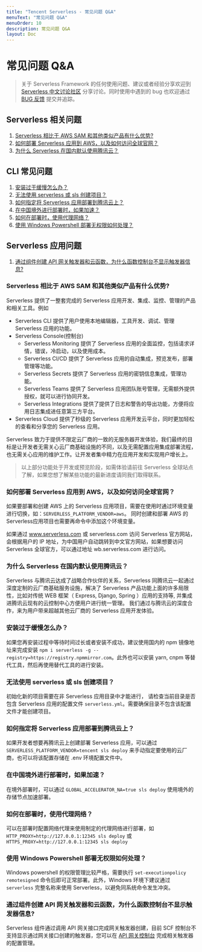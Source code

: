 ```yaml
---
title: "Tencent Serverless - 常见问题 Q&A"
menuText: "常见问题 Q&A"
menuOrder: 10
description: 常见问题 Q&A
layout: Doc
---
```


# 常见问题 Q&A

> 关于 Serverless Framework 的任何使用问题、建议或者经验分享欢迎到 [Serverless 中文讨论社区](https://github.com/serverless/serverless-tencent/discussions) 分享讨论。同时使用中遇到的 bug 也欢迎通过 [BUG 反馈](https://github.com/serverless/serverless-tencent/issues/new/choose) 提交并追踪。

## Serverless 相关问题

1. [Serverless 相比于 AWS SAM 和其他类似产品有什么优势?](#sls-1)
2. [如何部署 Serverless 应用到 AWS，以及如何访问全球官网？](#sls-2)
3. [为什么 Serverless 在国内默认使用腾讯云？](#sls-3)

## CLI 常见问题

1. [安装过于缓慢怎么办？](#cli-1)
2. [无法使用 serverless 或 sls 创建项目？](#cli-2)
3. [如何指定将 Serverless 应用部署到腾讯云上？](#cli-3)
4. [在中国境外进行部署时，如果加速？](#cli-4)
5. [如何在部署时，使用代理网络？](#cli-5)
6. [使用 Windows Powershell 部署无权限如何处理？](#cli-6)

## Serverless 应用问题

1. [通过组件创建 API 网关触发器和云函数，为什么函数控制台不显示触发器信息?](#app-1)


<span id="sls-1"></span>

### Serverless 相比于 AWS SAM 和其他类似产品有什么优势?

Serverless 提供了一整套完成的 Serverless 应用开发、集成、监控、管理的产品和相关工具。例如
* Serverless CLI 提供了用户使用本地编辑器，工具开发、调试、管理 Serverless 应用的功能。
* Serverless Console(控制台) 
  * Serverless Monitoring 提供了 Serverless 应用的全面监控，包括请求详情，错误，冷启动，以及使用成本。
  * Serverless CI/CD 提供了 Serverless 应用的自动集成，预览发布，部署管理等功能。
  * Serverless Secrets 提供了 Serverless 应用的密钥信息集成，管理功能。
  * Serverless Teams 提供了 Serverless 应用团队账号管理，无需额外提供授权，就可以进行协同开发。
  * Serverless Integrations 提供了提供了日志和警告的导出功能，方便将应用日志集成进任意第三方平台。
* Serverless Cloud 提供了秒级的 Serverless 应用开发云平台，同时更加轻松的查看和分享您的 Serverless 应用。

Serverless 致力于提供不限定云厂商的一致的无服务器开发体验，我们最终的目标是让开发者无需关心云厂商基础设施的不同，以及无需配置应用集成部署流程，也无需关心应用的维护工作。让开发者集中精力在应用开发和实现用户增长上。

> 以上部分功能处于开发或预览阶段，如需体验请前往 Serverless 全球站点了解，如果您想了解某些功能的最新进度请同我们取得联系。

<span id="sls-2"></span>

### 如何部署 Serverless 应用到 AWS，以及如何访问全球官网？

如果要部署和创建 AWS 上的 Serverless 应用项目，需要在使用时通过环境变量进行切换，如：`SERVERLESS_PLATFORM_VENDOR=aws`。 同时创建和部署 AWS 的Serverless应用项目也需要再命令中添加这个环境变量。

如果通过 www.serverless.com 或 serverless.com 访问 Serverless 官方网站，会根据用户的 IP 地址，为中国用户自动跳转到中文官方网站，如果想要访问 Serverless 全球官方，可以通过地址 wb.serverless.com 进行访问。 

<span id="sls-3"></span>

### 为什么 Serverless 在国内默认使用腾讯云？

Serverless 与腾讯云达成了战略合作伙伴的关系，Serverless 同腾讯云一起通过深度定制的云厂商基础服务设施，解决了 Serverless 产品功能上面的许多局限性，比如对传统 WEB 框架（ Express, Django, Spring ）应用的支持等, 并集成进腾讯云现有的云控制中心方便用户进行统一管理。 我们通过与腾讯云的深度合作，来为用户带来超越其他云厂商的 Serverless 应用开发体验。

<span id="cli-1"></span>

### 安装过于缓慢怎么办？

如果您再安装过程中等待时间过长或者安装不成功，建议使用国内的 npm 镜像地址来完成安装 `npm i serverless -g --registry=https://registry.npmmirror.com`。此外也可以安装 yarn, cnpm 等替代工具，然后再使用替代工具的进行安装。

<span id="cli-2"></span>

### 无法使用 serverless 或 sls 创建项目？

初始化新的项目需要在非 Serverless 应用目录中才能进行， 请检查当前目录是否包含 Serverless 应用的配置文件 `serverless.yml`。需要确保目录不包含该配置文件才能创建项目。

<span id="cli-3"></span>

### 如何指定将 Serverless 应用部署到腾讯云上？

如果开发者想要再腾讯云上创建部署 Serverless 应用，可以通过 `SERVERLESS_PLATFORM_VENDOR=tencent sls deploy` 来手动指定要使用的云厂商，也可以将该配置存储在 .env 环境配置文件中。

<span id="cli-4"></span>

### 在中国境外进行部署时，如果加速？

在境外部署时，可以通过 `GLOBAL_ACCELERATOR_NA=true sls deploy` 使用境外的存储节点加速部署。

<span id="cli-5"></span>

### 如何在部署时，使用代理网络？

可以在部署时配置网络代理来使用制定的代理网络进行部署，如 `HTTP_PROXY=http://127.0.0.1:12345 sls deploy` 或 `HTTPS_PROXY=http://127.0.0.1:12345 sls deploy`

<span id="cli-6"></span>

### 使用 Windows Powershell 部署无权限如何处理？

Windows powershell 的权限管理比较严格，需要执行 `set-executionpolicy remotesigned` 命令后即可正常部署。此外，Windows 环境下建议通过 `serverless` 完整名称来使用 Serverless，以避免同系统命令发生冲突。

<span id="app-1"></span>

### 通过组件创建 API 网关触发器和云函数，为什么函数控制台不显示触发器信息?

Serverless 组件通过调用 API 网关接口完成网关触发器创建，目前 SCF 控制台不支持显示通过网关接口创建的触发器，您可以在 [API 网关控制台](https://console.cloud.tencent.com/apigateway/index) 完成相关触发器的配置管理。
